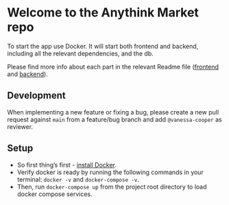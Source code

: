 # Welcome to the Anythink Market repo

To start the app use Docker. It will start both frontend and backend, including all the relevant dependencies, and the db.

Please find more info about each part in the relevant Readme file ([frontend](frontend/readme.md) and [backend](backend/README.md)).

## Development

When implementing a new feature or fixing a bug, please create a new pull request against `main` from a feature/bug branch and add `@vanessa-cooper` as reviewer.

## Setup

- So first thing’s first - [install Docker](https://docs.docker.com/get-docker/).
- Verify docker is ready by running the following commands in your terminal: `docker -v` and `docker-compose -v`.
- Then, run `docker-compose up` from the project root directory to load docker compose services.
